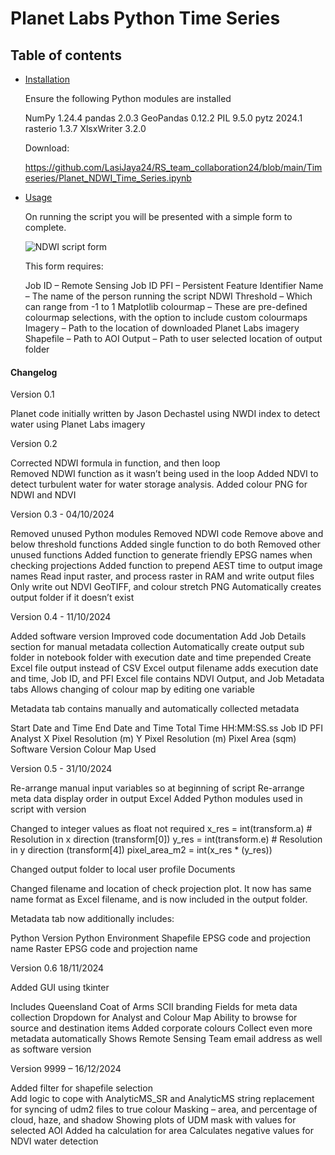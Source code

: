 # Planet Labs Python Time Series

## Table of contents

- [Installation](#installation)

    Ensure the following Python modules are installed

    NumPy	    1.24.4
    pandas	    2.0.3
    GeoPandas	0.12.2
    PIL	        9.5.0
    pytz	    2024.1
    rasterio	1.3.7
    XlsxWriter	3.2.0

    Download:

    https://github.com/LasiJaya24/RS_team_collaboration24/blob/main/Timeseries/Planet_NDWI_Time_Series.ipynb
    
 - [Usage](#usage)

    On running the script you will be presented with a simple form to complete.

    ![NDWI script form](image.png)

    This form requires:

    Job ID – Remote Sensing Job ID
    PFI – Persistent Feature Identifier
    Name – The name of the person running the script
    NDWI Threshold – Which can range from -1 to 1
    Matplotlib colourmap – These are pre-defined colourmap selections, with the option to include custom colourmaps
    Imagery – Path to the location of downloaded Planet Labs imagery
    Shapefile – Path to AOI
    Output – Path to user selected location of output folder


#### Changelog

Version 0.1

Planet code initially written by Jason Dechastel using NWDI index to detect water using Planet Labs imagery

Version 0.2

Corrected NDWI formula in function, and then loop  
Removed NDWI function as it wasn’t being used in the loop
Added NDVI to detect turbulent water for water storage analysis.
Added colour PNG for NDWI and NDVI


Version 0.3 - 04/10/2024

Removed unused Python modules
Removed NDWI code
Remove above and below threshold functions
Added single function to do both
Removed other unused functions
Added function to generate friendly EPSG names when checking projections
Added function to prepend AEST time to output image names
Read input raster, and process raster in RAM and write output files
Only write out NDVI GeoTIFF, and colour stretch PNG
Automatically creates output folder if it doesn’t exist

Version 0.4 - 11/10/2024

Added software version
Improved code documentation
Add Job Details section for manual metadata collection
Automatically create output sub folder in notebook folder with execution date and time prepended
Create Excel file output instead of CSV
Excel output filename adds execution date and time, Job ID, and PFI
Excel file contains NDVI Output, and Job Metadata tabs
Allows changing of colour map by editing one variable

Metadata tab contains manually and automatically collected metadata

Start Date and Time
End Date and Time
Total Time HH:MM:SS.ss
Job ID
PFI
Analyst
X Pixel Resolution (m)
Y Pixel Resolution (m)
Pixel Area (sqm)
Software Version
Colour Map Used

Version 0.5 - 31/10/2024

Re-arrange manual input variables so at beginning of script
Re-arrange meta data display order in output Excel
Added Python modules used in script with version

Changed to integer values as float not required
x_res = int(transform.a)  # Resolution in x direction (transform[0])
y_res = int(transform.e)  # Resolution in y direction (transform[4])
pixel_area_m2 = int(x_res * (y_res))

Changed output folder to local user profile Documents

Changed filename and location of check projection plot. It now has same name format as Excel filename, and is now included in the output folder.

Metadata tab now additionally includes:

Python Version
Python Environment
Shapefile EPSG code and projection name
Raster EPSG code and projection name

Version 0.6 18/11/2024

Added GUI using tkinter

Includes
Queensland Coat of Arms
SCII branding
Fields for meta data collection
Dropdown for Analyst and Colour Map
Ability to browse for source and destination items
Added corporate colours
Collect even more metadata automatically
Shows Remote Sensing Team email address as well as software version

Version 9999 – 16/12/2024  

Added filter for shapefile selection  
Add logic to cope with AnalyticMS_SR and AnalyticMS string replacement for syncing of udm2 files to true colour
Masking – area, and percentage of cloud, haze, and shadow
Showing plots of UDM mask with values for selected AOI
Added ha calculation for area
Calculates negative values for NDVI water detection